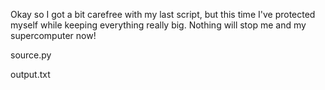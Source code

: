 Okay so I got a bit carefree with my last script, but this time I've protected myself while keeping everything really big. Nothing will stop me and my supercomputer now!

source.py

output.txt